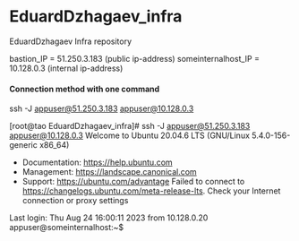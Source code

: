 # EduardDzhagaev_infra
EduardDzhagaev Infra repository

bastion_IP          = 51.250.3.183 (public ip-address)
someinternalhost_IP = 10.128.0.3 (internal ip-address)  



#### Connection method with one command ####

ssh -J appuser@51.250.3.183 appuser@10.128.0.3

[root@tao EduardDzhagaev_infra]# ssh -J appuser@51.250.3.183 appuser@10.128.0.3
Welcome to Ubuntu 20.04.6 LTS (GNU/Linux 5.4.0-156-generic x86_64)

 * Documentation:  https://help.ubuntu.com
 * Management:     https://landscape.canonical.com
 * Support:        https://ubuntu.com/advantage
Failed to connect to https://changelogs.ubuntu.com/meta-release-lts. Check your Internet connection or proxy settings

Last login: Thu Aug 24 16:00:11 2023 from 10.128.0.20
appuser@someinternalhost:~$


